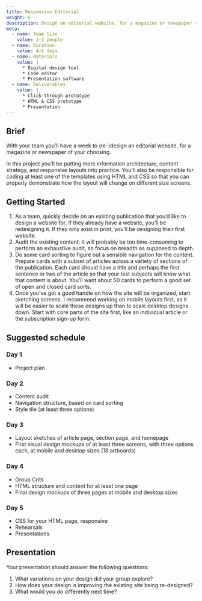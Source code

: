 ```yaml
---
title: Responsive Editorial
weight: 6
description: Design an editorial website, for a magazine or newspaper of your choosing.
meta:
  - name: Team Size
    value: 2–3 people
  - name: Duration
    value: 4–5 days
  - name: Materials
    value: |
      * Digital design tool
      * Code editor
      * Presentation software
  - name: Deliverables
    value: |
      * Click-through prototype
      * HTML & CSS prototype
      * Presentation
---
```


## Brief

With your team you’ll have a week to (re-)design an editorial website, for a magazine or newspaper of your choosing.

In this project you’ll be putting more information architecture, content strategy, and responsive layouts into practice. You’ll also be responsible for coding at least one of the templates using HTML and CSS so that you can properly demonstrate how the layout will change on different size screens.


## Getting Started

1. As a team, quickly decide on an existing publication that you’d like to design a website for. If they already have a website, you’ll be redesigning it. If they only exist in print, you’ll be designing their first website.
2. Audit the existing content. It will probably be too time-consuming to perform an exhaustive audit, so focus on breadth as supposed to depth.
3. Do some card sorting to figure out a sensible navigation for the content. Prepare cards with a subset of articles across a variety of sections of the publication. Each card should have a title and perhaps the first sentence or two of the article so that your test subjects will know what that content is about. You’ll want about 50 cards to perform a good set of open and closed card sorts.
4. Once you’ve got a good handle on how the site will be organized, start sketching screens. I recommend working on mobile layouts first, as it will be easier to scale these designs up than to scale desktop designs down. Start with core parts of the site first, like an individual article or the subscription sign-up form.

## Suggested schedule

<div class="schedule row full-bleed">
  <div>

  ### Day 1

  * Project plan
  </div>
  <div>

  ### Day 2

  * Content audit
  * Navigation structure, based on card sorting
  * Style tile (at least three options)
  </div>
  <div>

  ### Day 3

  * Layout sketches of article page, section page, and homepage
  * First visual design mockups of at least three screens, with three options each, at mobile and desktop sizes (18 artboards)
  </div>
  <div>

  ### Day 4

  * Group Crits
  * HTML structure and content for at least one page
  * Final design mockups of three pages at mobile and desktop sizes
  </div>
  <div>

  ### Day 5

  * CSS for your HTML page, responsive
  * Rehearsals
  * Presentations
  </div>
</div>


## Presentation

Your presentation should answer the following questions:

1. What variations on your design did your group explore?
2. How does your design is improving the existing site being re-designed?
3. What would you do differently next time?
